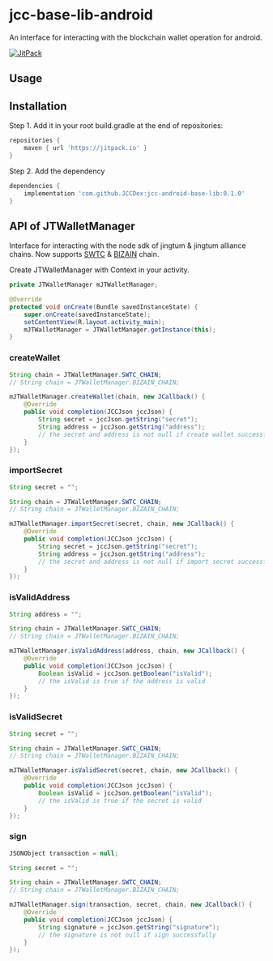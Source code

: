 # jcc-base-lib-android

An interface for interacting with the blockchain wallet operation for android.

[![JitPack](https://jitpack.io/v/JCCDex/jcc-android-base-lib.svg)](https://jitpack.io/#JCCDex/jcc-android-base-lib)

## Usage

## Installation

Step 1. Add it in your root build.gradle at the end of repositories:

```groovy
repositories {
    maven { url 'https://jitpack.io' }
}
```

Step 2. Add the dependency

```groovy
dependencies {
    implementation 'com.github.JCCDex:jcc-android-base-lib:0.1.0'
}
```

## API of JTWalletManager

Interface for interacting with the node sdk of jingtum & jingtum alliance chains. Now supports [SWTC](https://state.jingtum.com/#!/) & [BIZAIN](https://bizain.net/) chain.

Create JTWalletManager with Context in your activity.

```java
private JTWalletManager mJTWalletManager;

@Override
protected void onCreate(Bundle savedInstanceState) {
    super.onCreate(savedInstanceState);
    setContentView(R.layout.activity_main);
    mJTWalletManager = JTWalletManager.getInstance(this);
}
```

### createWallet

```java
String chain = JTWalletManager.SWTC_CHAIN;
// String chain = JTWalletManager.BIZAIN_CHAIN;

mJTWalletManager.createWallet(chain, new JCallback() {
    @Override
    public void completion(JCCJson jccJson) {
        String secret = jccJson.getString("secret");
        String address = jccJson.getString("address");
        // the secret and address is not null if create wallet successfully
    }
});
```

### importSecret

```java
String secret = "";

String chain = JTWalletManager.SWTC_CHAIN;
// String chain = JTWalletManager.BIZAIN_CHAIN;

mJTWalletManager.importSecret(secret, chain, new JCallback() {
    @Override
    public void completion(JCCJson jccJson) {
        String secret = jccJson.getString("secret");
        String address = jccJson.getString("address");
        // the secret and address is not null if import secret successfully
    }
});
```

### isValidAddress

```java
String address = "";

String chain = JTWalletManager.SWTC_CHAIN;
// String chain = JTWalletManager.BIZAIN_CHAIN;

mJTWalletManager.isValidAddress(address, chain, new JCallback() {
    @Override
    public void completion(JCCJson jccJson) {
        Boolean isValid = jccJson.getBoolean("isValid");
        // the isValid is true if the address is valid
    }
});
```

### isValidSecret

```java
String secret = "";

String chain = JTWalletManager.SWTC_CHAIN;
// String chain = JTWalletManager.BIZAIN_CHAIN;

mJTWalletManager.isValidSecret(secret, chain, new JCallback() {
    @Override
    public void completion(JCCJson jccJson) {
        Boolean isValid = jccJson.getBoolean("isValid");
        // the isValid is true if the secret is valid
    }
});
```

### sign

```java
JSONObject transaction = null;

String secret = "";

String chain = JTWalletManager.SWTC_CHAIN;
// String chain = JTWalletManager.BIZAIN_CHAIN;

mJTWalletManager.sign(transaction, secret, chain, new JCallback() {
    @Override
    public void completion(JCCJson jccJson) {
        String signature = jccJson.getString("signature");
        // the signature is not null if sign successfully
    }
});
```